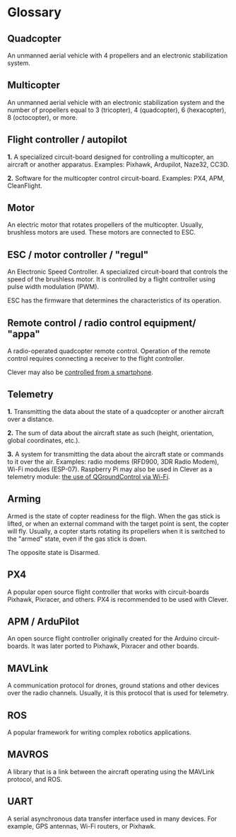 # Glossary

## Quadcopter

An unmanned aerial vehicle with 4 propellers and an electronic stabilization system.

## Multicopter

An unmanned aerial vehicle with an electronic stabilization system and the number of propellers equal to 3 (tricopter), 4 (quadcopter), 6 (hexacopter), 8 (octocopter), or more.

## Flight controller / autopilot

**1\.** A specialized circuit-board designed for controlling a multicopter, an aircraft or another apparatus. Examples:
Pixhawk, Ardupilot, Naze32, CC3D.

**2\.** Software for the multicopter control circuit-board. Examples: PX4, APM, CleanFlight.

## Motor

An electric motor that rotates propellers of the multicopter. Usually, brushless motors are used. These motors are connected to ESC.

## ESC / motor controller / "regul"

An Electronic Speed Controller. A specialized circuit-board that controls the speed of the brushless motor. It is controlled by a flight controller using pulse width modulation (PWM).

ESC has the firmware that determines the characteristics of its operation.

## Remote control / radio control equipment/ "appa"

A radio-operated quadcopter remote control. Operation of the remote control requires connecting a receiver to the flight controller.

Clever may also be [controlled from a smartphone](rc.md).

## Telemetry

**1\.** Transmitting the data about the state of a quadcopter or another aircraft over a distance.

**2\.** The sum of data about the aircraft state as such (height, orientation, global coordinates, etc.).

**3\.** A system for transmitting the data about the  aircraft state or commands to it over the air. Examples: radio modems (RFD900, 3DR Radio Modem), Wi-Fi modules (ESP-07). Raspberry Pi may also be used in Clever as a telemetry module: [the use of QGroundControl via Wi-Fi](gcs_bridge.md).

## Arming

Armed is the state of copter readiness for the fligh. When the gas stick is lifted, or when an external command with the target point is sent, the copter will fly. Usually, a copter starts rotating its propellers when it is switched to the "armed" state, even if the gas stick is down.

The opposite state is Disarmed.

## PX4

A popular open source flight controller that works with circuit-boards Pixhawk, Pixracer, and others. PX4 is recommended to be used with Clever.

## APM / ArduPilot

An open source flight controller originally created for the Arduino circuit-boards. It was later ported to Pixhawk, Pixracer and other boards.

## MAVLink

A communication protocol for drones, ground stations and other devices over the radio channels. Usually, it is this protocol that is used for telemetry.

## ROS

A popular framework for writing complex robotics applications.

## MAVROS

A library that is a link between the aircraft operating using the MAVLink protocol, and ROS.

## UART

A serial asynchronous data transfer interface used in many devices. For example, GPS antennas, Wi-Fi routers, or Pixhawk.